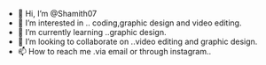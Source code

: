 - 👋 Hi, I’m @Shamith07
- 👀 I’m interested in .. coding,graphic design and video editing.
- 🌱 I’m currently learning ..graphic design.
- 💞️ I’m looking to collaborate on ..video editing and graphic design.
- 📫 How to reach me .via email or through instagram..

<!---
Shamith07/Shamith07 is a ✨ special ✨ repository because its `README.md` (this file) appears on your GitHub profile.
You can click the Preview link to take a look at your changes.
--->
